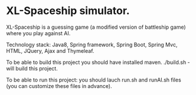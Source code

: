 XL-Spaceship simulator.
==================================
XL-Spaceship is a guessing game (a modified version of battleship game) where you play against AI.

Technology stack: Java8, Spring framework, Spring Boot, Spring Mvc, HTML, JQuery, Ajax and Thymeleaf.

To be able to build this project you should have installed maven.
./build.sh - will build this project.

To be able to run this project: you should lauch run.sh and runAI.sh files (you can customize these files in advance).




